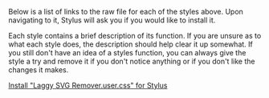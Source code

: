 Below is a list of links to the raw file for each of the styles above. Upon navigating to it, Stylus will ask you if you would like to install it.  

Each style contains a brief description of its function. If you are unsure as to what each style does, the description should help clear it up somewhat. If you still don't have an idea of a styles function, you can always give the style a try and remove it if you don't notice anything or if you don't like the changes it makes.  

[Install "Laggy SVG Remover.user.css" for Stylus](https://raw.githubusercontent.com/Neop0litan/CSS-Tweaks/main/Stylus/midjourney.com/Laggy%20SVG%20Remover.user.css)  